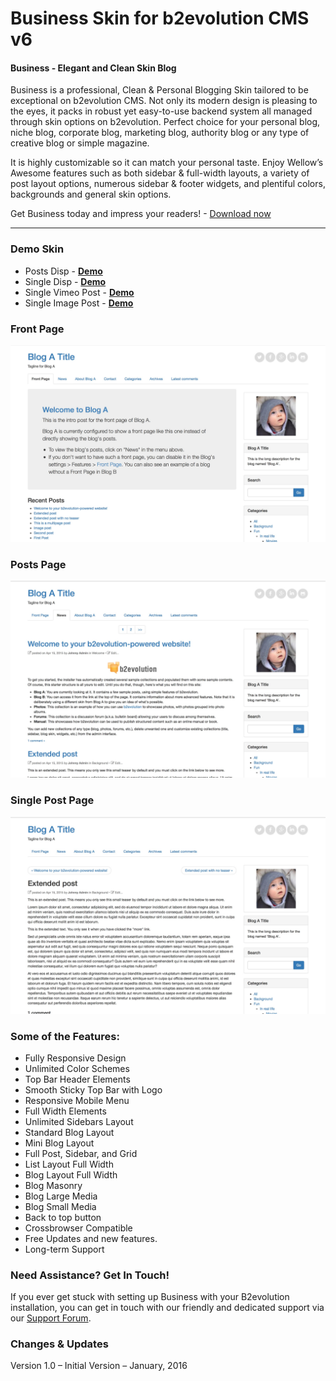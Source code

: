 # Business Skin for b2evolution CMS v6

#### Business - Elegant and Clean Skin Blog

Business is a professional, Clean & Personal Blogging Skin tailored to be exceptional on b2evolution CMS. Not only its modern design is pleasing to the eyes, it packs in robust yet easy-to-use backend system all managed through skin options on b2evolution. Perfect choice for your personal blog, niche blog, corporate blog, marketing blog, authority blog or any type of creative blog or simple magazine.

It is highly customizable so it can match your personal taste. Enjoy Wellow’s Awesome features such as both sidebar & full-width layouts, a variety of post layout options, numerous sidebar & footer widgets, and plentiful colors, backgrounds and general skin options.

Get Business today and impress your readers! - <a href="https://github.com/b2evolution/business_skin/archive/master.zip">Download now</a>

-------------
### Demo Skin

- Posts Disp - <a href="http://skin.ariflaw.com/business/"><strong>Demo</strong></a>
- Single Disp - <a href="http://skin.ariflaw.com/business/index.php/a/typography-post"><strong>Demo</strong></a>
- Single Vimeo Post - <a href="http://skin.ariflaw.com/business/index.php/a/vimeo-post"><strong>Demo</strong></a>
- Single Image Post - <a href="http://skin.ariflaw.com/business/index.php/a/image-post"><strong>Demo</strong></a>

### Front Page

![disp=front](skinshot_front.jpg)

### Posts Page

![disp=posts](skinshot_posts.jpg)

### Single Post Page

![disp=single](skinshot_single.jpg)


### Some of the Features:

- Fully Responsive Design
- Unlimited Color Schemes
- Top Bar Header Elements
- Smooth Sticky Top Bar with Logo
- Responsive Mobile Menu
- Full Width Elements
- Unlimited Sidebars Layout
- Standard Blog Layout
- Mini Blog Layout
- Full Post, Sidebar, and Grid
- List Layout Full Width
- Blog Layout Full Width
- Blog Masonry
- Blog Large Media
- Blog Small Media
- Back to top button
- Crossbrowser Compatible
- Free Updates and new features.
- Long-term Support


### Need Assistance? Get In Touch!

If you ever get stuck with setting up Business with your B2evolution installation, you can get in touch with our friendly and dedicated support via our <a href="http://forums.b2evolution.net/">Support Forum</a>.


### Changes & Updates

Version 1.0 – Initial Version – January, 2016
